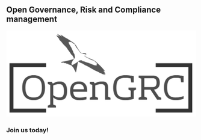 ## Open Governance, Risk and Compliance management

![OpenGRC logo](opengrc-transparent.png)

### Join us today!
